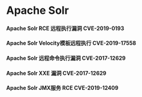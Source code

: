 #  Apache Solr

#### Apache Solr RCE 远程执行漏洞 CVE-2019-0193

#### Apache Solr Velocity模板远程执行 CVE-2019-17558

#### Apache Solr 远程命令执行漏洞 CVE-2017-12629

#### Apache Solr XXE 漏洞 CVE-2017-12629

#### Apache Solr JMX服务 RCE  CVE-2019-12409